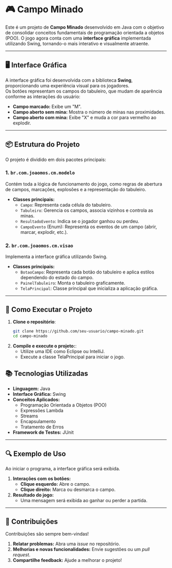 # 🎮 Campo Minado

Este é um projeto de **Campo Minado** desenvolvido em Java com o objetivo de consolidar conceitos fundamentais de programação orientada a objetos (POO). O jogo agora conta com uma **interface gráfica** implementada utilizando Swing, tornando-o mais interativo e visualmente atraente.

---

## 🖥️ Interface Gráfica

A interface gráfica foi desenvolvida com a biblioteca **Swing**, proporcionando uma experiência visual para os jogadores.  
Os botões representam os campos do tabuleiro, que mudam de aparência conforme as interações do usuário:

- **Campo marcado:** Exibe um "M".
- **Campo aberto sem mina:** Mostra o número de minas nas proximidades.
- **Campo aberto com mina:** Exibe "X" e muda a cor para vermelho ao explodir.

---

## 📦 Estrutura do Projeto

O projeto é dividido em dois pacotes principais:

### 1. `br.com.joaomos.cm.modelo`

Contém toda a lógica de funcionamento do jogo, como regras de abertura de campos, marcações, explosões e a representação do tabuleiro.

- **Classes principais:**
  - `Campo`: Representa cada célula do tabuleiro.
  - `Tabuleiro`: Gerencia os campos, associa vizinhos e controla as minas.
  - `ResultadoEvento`: Indica se o jogador ganhou ou perdeu.
  - `CampoEvento` (Enum): Representa os eventos de um campo (abrir, marcar, explodir, etc.).

### 2. `br.com.joaomos.cm.visao`

Implementa a interface gráfica utilizando Swing.

- **Classes principais:**
  - `BotaoCampo`: Representa cada botão do tabuleiro e aplica estilos dependendo do estado do campo.
  - `PainelTabuleiro`: Monta o tabuleiro graficamente.
  - `TelaPrincipal`: Classe principal que inicializa a aplicação gráfica.

---

## 🔧 Como Executar o Projeto

1. **Clone o repositório**:
   ```bash
   git clone https://github.com/seu-usuario/campo-minado.git
   cd campo-minado

2. **Compile e execute o projeto:**:
   - Utilize uma IDE como Eclipse ou IntelliJ.
   - Execute a classe TelaPrincipal para iniciar o jogo.

## 📚 Tecnologias Utilizadas

- **Linguagem:** Java  
- **Interface Gráfica:** Swing  
- **Conceitos Aplicados:**  
  - Programação Orientada a Objetos (POO)  
  - Expressões Lambda  
  - Streams  
  - Encapsulamento  
  - Tratamento de Erros  
- **Framework de Testes:** JUnit  

---

## 🔍 Exemplo de Uso

Ao iniciar o programa, a interface gráfica será exibida.  

1. **Interações com os botões:**  
   - **Clique esquerdo:** Abre o campo.  
   - **Clique direito:** Marca ou desmarca o campo.  
2. **Resultado do jogo:**  
   - Uma mensagem será exibida ao ganhar ou perder a partida.
     
---

## 🚀 Contribuições

Contribuições são sempre bem-vindas!  

1. **Relatar problemas:** Abra uma *issue* no repositório.  
2. **Melhorias e novas funcionalidades:** Envie sugestões ou um *pull request*.  
3. **Compartilhe feedback:** Ajude a melhorar o projeto!  

